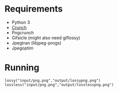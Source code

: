 # Requirements
* Python 3
* [Crunch](https://github.com/chrissimpkins/Crunch/blob/master/docs/EXECUTABLE.md)
* Pngcrunch
* Gifsicle (might also need giflossy)
* Jpegtran (libjpeg-progs)
* Jpegoptim 

# Running
```
lossy("input/png.png","output/lossypng.png")
lossless("input/png.png","output/losslesspng.png")
```

